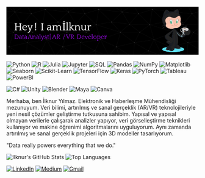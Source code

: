 
<!--
deliprofesor/deliprofesor** is a ✨ _special_ ✨ repository because its `README.md` (this file) appears on your GitHub profile.
-->

![Header](https://github.com/deliprofesor/profile-assets/blob/main/github-header-image.png)

<!-- Veri Analizi, Görselleştirme ve Makine Öğrenmesi -->
![Python](https://img.shields.io/badge/Python-3670A0?logo=python&logoColor=fff)
![R](https://img.shields.io/badge/R-276DC3?logo=r&logoColor=white)
![Julia](https://img.shields.io/badge/Julia-9558B2?logo=julia&logoColor=white)
![Jupyter](https://img.shields.io/badge/Jupyter-F37626?logo=jupyter&logoColor=white)
![SQL](https://img.shields.io/badge/SQL-4479A1?logo=sqlite&logoColor=white)
![Pandas](https://img.shields.io/badge/Pandas-150458?logo=pandas&logoColor=white)
![NumPy](https://img.shields.io/badge/NumPy-013243?logo=numpy&logoColor=white)
![Matplotlib](https://img.shields.io/badge/Matplotlib-11557C?logo=plotly&logoColor=white)
![Seaborn](https://img.shields.io/badge/Seaborn-0E4D92?logo=python&logoColor=white)
![Scikit-Learn](https://img.shields.io/badge/Scikit--Learn-F7931E?logo=scikit-learn&logoColor=white)
![TensorFlow](https://img.shields.io/badge/TensorFlow-FF6F00?logo=tensorflow&logoColor=white)
![Keras](https://img.shields.io/badge/Keras-D00000?logo=keras&logoColor=white)
![PyTorch](https://img.shields.io/badge/PyTorch-EE4C2C?logo=pytorch&logoColor=white)
![Tableau](https://img.shields.io/badge/Tableau-E97627?logo=tableau&logoColor=white)
![PowerBI](https://img.shields.io/badge/PowerBI-F2C811?logo=powerbi&logoColor=black)

<!-- Geliştirme, 3D ve Tasarım -->
![C#](https://img.shields.io/badge/C%23-239120?logo=c-sharp&logoColor=white)
![Unity](https://img.shields.io/badge/Unity-000000?logo=unity&logoColor=white)
![Blender](https://img.shields.io/badge/Blender-F5792A?logo=blender&logoColor=white)
![Maya](https://img.shields.io/badge/Maya-FDBD2B?logo=autodesk&logoColor=white)
![Canva](https://img.shields.io/badge/Canva-00C4CC?logo=canva&logoColor=white)

Merhaba, ben İlknur Yılmaz. Elektronik ve Haberleşme Mühendisliği mezunuyum. Veri bilimi, artırılmış ve sanal gerçeklik (AR/VR) teknolojileriyle yeni nesil çözümler geliştirme tutkusuna sahibim. Yapısal ve yapısal olmayan verilerle çalışarak analizler yapıyor, veri görselleştirme teknikleri kullanıyor ve makine öğrenimi algoritmalarını uyguluyorum. Aynı zamanda artırılmış ve sanal gerçeklik projeleri için 3D modeller tasarlıyorum.

"Data really powers everything that we do."

![Ilknur's GitHub Stats](https://github-readme-stats.vercel.app/api?username=deliprofesor&show_icons=true&theme=radical)
![Top Languages](https://github-readme-stats.vercel.app/api/top-langs/?username=deliprofesor&layout=compact&theme=radical)

[![LinkedIn](https://img.shields.io/badge/LinkedIn-blue?logo=linkedin&logoColor=white)](https://www.linkedin.com/in/ilknur-y-87a8b21b3/)
[![Medium](https://img.shields.io/badge/Medium-000000?logo=medium&logoColor=white)](https://medium.com/@ilknurylmz.1707)
[![Gmail](https://img.shields.io/badge/Gmail-D14836?logo=gmail&logoColor=white)](mailto:ilknurylmz.1707@gmail.com)




